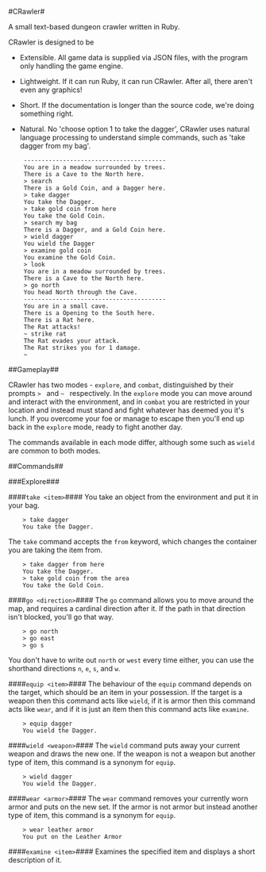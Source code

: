 #CRawler#

A small text-based dungeon crawler written in Ruby.

CRawler is designed to be

 - Extensible. All game data is supplied via JSON files, with the program
   only handling the game engine.
 - Lightweight. If it can run Ruby, it can run CRawler. After all, there aren't
   even any graphics!
 - Short. If the documentation is longer than the source code, we're doing
   something right.
 - Natural. No 'choose option 1 to take the dagger', CRawler uses natural
   language processing to understand simple commands, such as 'take dagger from
   my bag'.

        ----------------------------------------
        You are in a meadow surrounded by trees.
        There is a Cave to the North here.
        > search
        There is a Gold Coin, and a Dagger here.
        > take dagger
        You take the Dagger.
        > take gold coin from here
        You take the Gold Coin.
        > search my bag
        There is a Dagger, and a Gold Coin here.
        > wield dagger
        You wield the Dagger
        > examine gold coin
        You examine the Gold Coin.
        > look
        You are in a meadow surrounded by trees.
        There is a Cave to the North here.
        > go north
        You head North through the Cave.
        ----------------------------------------
        You are in a small cave.
        There is a Opening to the South here.
        There is a Rat here.
        The Rat attacks!
        ~ strike rat
        The Rat evades your attack.
        The Rat strikes you for 1 damage.
        ~

##Gameplay##

CRawler has two modes - `explore`, and `combat`, distinguished by their prompts
`> ` and `~ ` respectively. In the `explore` mode you can move around and
interact with the environment, and in `combat` you are restricted in your
location and instead must stand and fight whatever has deemed you it's lunch. If
you overcome your foe or manage to escape then you'll end up back in the
`explore` mode, ready to fight another day.

The commands available in each mode differ, although some such as `wield` are
common to both modes.

##Commands##

###Explore###

####`take <item>`####
You take an object from the environment and put it in your bag.

        > take dagger
        You take the Dagger.

The `take` command accepts the `from` keyword, which changes the container you
are taking the item from.

        > take dagger from here
        You take the Dagger.
        > take gold coin from the area
        You take the Gold Coin.

####`go <direction>`####
The `go` command allows you to move around the map, and requires a cardinal
direction after it. If the path in that direction isn't blocked, you'll go
that way.

        > go north
        > go east
        > go s

You don't have to write out `north` or `west` every time either, you can use the
shorthand directions `n`, `e`, `s`, and `w`.

####`equip <item>`####
The behaviour of the `equip` command depends on the target, which should be an
item in your possession. If the target is a weapon then this command acts like
`wield`, if it is armor then this command acts like `wear`, and if it is just an
item then this command acts like `examine`.

        > equip dagger
        You wield the Dagger.

####`wield <weapon>`####
The `wield` command puts away your current weapon and draws the new one.
If the weapon is not a weapon but another type of item, this command is a
synonym for `equip`.

        > wield dagger
        You wield the Dagger.

####`wear <armor>`####
The `wear` command removes your currently worn armor and puts on the new set.
If the armor is not armor but instead another type of item, this command is a
synonym for `equip`.

        > wear leather armor
        You put on the Leather Armor

####`examine <item>`####
Examines the specified item and displays a short description of it.